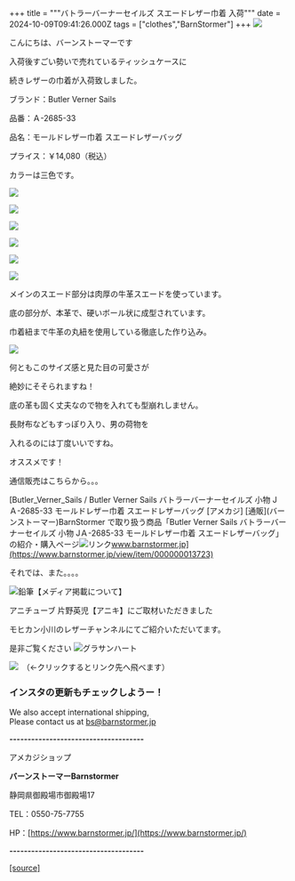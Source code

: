 +++
title = """バトラーバーナーセイルズ スエードレザー巾着 入荷"""
date = 2024-10-09T09:41:26.000Z
tags = ["clothes","BarnStormer"]
+++
[![](https://stat.ameba.jp/user_images/20231023/16/barnstormer-go/b2/03/p/o0420015015354743273.png)](https://ameblo.jp/barnstormer-go/entry-12825670498.html)

こんにちは、バーンストーマーです

入荷後すごい勢いで売れているティッシュケースに

続きレザーの巾着が入荷致しました。

ブランド：Butler Verner Sails

品番：Ａ-2685-33

品名：モールドレザー巾着 スエードレザーバッグ

プライス：￥14,080（税込）

カラーは三色です。

[![](https://stat.ameba.jp/user_images/20241009/18/barnstormer-go/e3/9d/j/o0467070115495932874.jpg)](https://stat.ameba.jp/user_images/20241009/18/barnstormer-go/e3/9d/j/o0467070115495932874.jpg)

[![](https://stat.ameba.jp/user_images/20241009/18/barnstormer-go/b9/f2/j/o0466070015495931747.jpg)](https://stat.ameba.jp/user_images/20241009/18/barnstormer-go/b9/f2/j/o0466070015495931747.jpg)

[![](https://stat.ameba.jp/user_images/20241009/18/barnstormer-go/ce/39/j/o0467070115495932869.jpg)](https://stat.ameba.jp/user_images/20241009/18/barnstormer-go/ce/39/j/o0467070115495932869.jpg)

[![](https://stat.ameba.jp/user_images/20241009/18/barnstormer-go/8f/a2/j/o0466070015495931734.jpg)](https://stat.ameba.jp/user_images/20241009/18/barnstormer-go/8f/a2/j/o0466070015495931734.jpg)

[![](https://stat.ameba.jp/user_images/20241009/18/barnstormer-go/33/cf/j/o0467070115495932872.jpg)](https://stat.ameba.jp/user_images/20241009/18/barnstormer-go/33/cf/j/o0467070115495932872.jpg)

[![](https://stat.ameba.jp/user_images/20241009/18/barnstormer-go/e1/37/j/o0466070015495931712.jpg)](https://stat.ameba.jp/user_images/20241009/18/barnstormer-go/e1/37/j/o0466070015495931712.jpg)

メインのスエード部分は肉厚の牛革スエードを使っています。

底の部分が、本革で、硬いボール状に成型されています。

巾着紐まで牛革の丸紐を使用している徹底した作り込み。

[![](https://stat.ameba.jp/user_images/20241009/18/barnstormer-go/98/03/j/o0467070115495933442.jpg)](https://stat.ameba.jp/user_images/20241009/18/barnstormer-go/98/03/j/o0467070115495933442.jpg)

何ともこのサイズ感と見た目の可愛さが

絶妙にそそられますね！

底の革も固く丈夫なので物を入れても型崩れしません。

長財布などもすっぽり入り、男の荷物を

入れるのには丁度いいですね。

オススメです！

通信販売はこちらから。。。

[Butler\_Verner\_Sails / Butler Verner Sails バトラーバーナーセイルズ 小物 JＡ-2685-33 モールドレザー巾着 スエードレザーバッグ \[アメカジ\] \[通販\](バーンストーマー)BarnStormer で取り扱う商品「Butler Verner Sails バトラーバーナーセイルズ 小物 JＡ-2685-33 モールドレザー巾着 スエードレザーバッグ」の紹介・購入ページ![リンク](https://c.stat100.ameba.jp/ameblo/symbols/v3.20.0/svg/gray/editor_link.svg)www.barnstormer.jp](https://www.barnstormer.jp/view/item/000000013723)

それでは、また。。。。

![鉛筆](https://stat100.ameba.jp/blog/ucs/img/char/char3/519.png)【メディア掲載について】

アニチューブ 片野英児【アニキ】にご取材いただきました

モヒカン小川のレザーチャンネルにてご紹介いただいてます。

是非ご覧ください ![グラサンハート](https://stat100.ameba.jp/blog/ucs/img/char/char3/148.png)

[![](https://stat.ameba.jp/user_images/20230412/16/barnstormer-go/6a/23/p/o0108010815269242493.png)](https://www.instagram.com/barnstormer_daily/)　（←クリックするとリンク先へ飛べます）

### インスタの更新もチェックしようー！

We also accept international shipping,  
Please contact us at bs@barnstormer.jp

**\-------------------------------------**

アメカジショップ

**バーンストーマーBarnstormer**

静岡県御殿場市御殿場17

TEL：0550-75-7755

HP：[https://www.barnstormer.jp/](https://www.barnstormer.jp/)

**\-------------------------------------**

[[source]](https://ameblo.jp/barnstormer-go/entry-12870632918.html)
